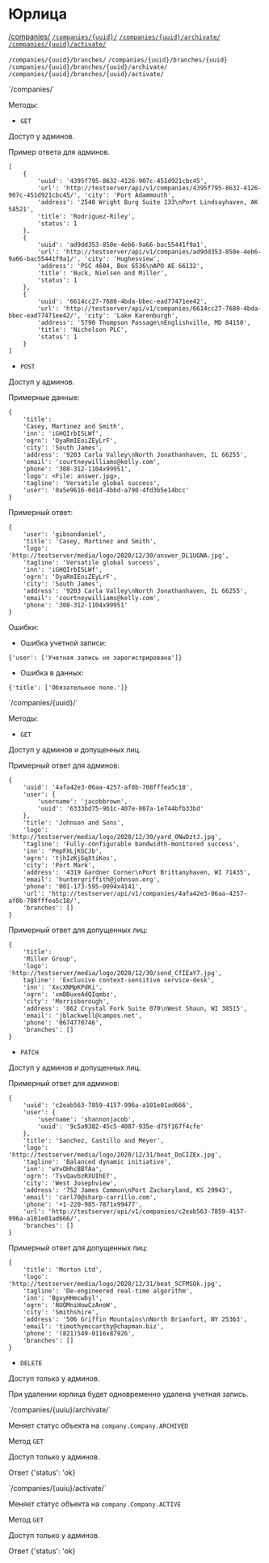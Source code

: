 # Юрлица


[/companies/](#companies-list)
[`/companies/{uuid}/`](#companies-detail)
[`/companies/{uuid}/archivate/`](#companies-archivate)
[`/companies/{uuid}/activate/`](#companies-activate)

`/companies/{uuid}/branches/`
`/companies/{uuid}/branches/{uuid}`
`/companies/{uuid}/branches/{uuid}/archivate/`
`/companies/{uuid}/branches/{uuid}/activate/`


<a name="companies-list">
`/companies/`

Методы:

- `GET`

Доступ у админов.

Пример ответа для админов.
```
[
    {
        'uuid': '4395f795-8632-4126-907c-451d921cbc45',
        'url': 'http://testserver/api/v1/companies/4395f795-8632-4126-907c-451d921cbc45/', 'city': 'Port Adammouth',
        'address': '2540 Wright Burg Suite 133\nPort Lindsayhaven, AK 58521',
        'title': 'Rodriguez-Riley',
        'status': 1
    },
    {
        'uuid': 'ad9dd353-850e-4eb6-9a66-bac55441f9a1',
        'url': 'http://testserver/api/v1/companies/ad9dd353-850e-4eb6-9a66-bac55441f9a1/', 'city': 'Hughesview',
        'address': 'PSC 4604, Box 6536\nAPO AE 66132',
        'title': 'Buck, Nielsen and Miller',
        'status': 1
    },
    {
        'uuid': '6614cc27-7680-4bda-bbec-ead77471ee42',
        'url': 'http://testserver/api/v1/companies/6614cc27-7680-4bda-bbec-ead77471ee42/', 'city': 'Lake Karenburgh',
        'address': '5790 Thompson Passage\nEnglishville, MD 84150',
        'title': 'Nicholson PLC',
        'status': 1
    }
]
```

- `POST`

Доступ у админов.

Примерные данные:
```
{
    'title':
    'Casey, Martinez and Smith',
    'inn': 'iGHQIrbISLWf',
    'ogrn': 'OyaRmIEoiZEyLrF',
    'city': 'South James',
    'address': '9203 Carla Valley\nNorth Jonathanhaven, IL 66255',
    'email': 'courtneywilliams@kelly.com',
    'phone': '308-312-1104x99951',
    'logo': <File: answer.jpg>,
    'tagline': 'Versatile global success',
    'user': '0a5e9616-0d1d-4bbd-a790-4fd3b5e14bcc'
}
```

Примерный ответ:
```
{
    'user': 'gibsondaniel',
    'title': 'Casey, Martinez and Smith',
    'logo': 'http://testserver/media/logo/2020/12/30/answer_DL1UGNA.jpg',
    'tagline': 'Versatile global success',
    'inn': 'iGHQIrbISLWf',
    'ogrn': 'OyaRmIEoiZEyLrF',
    'city': 'South James',
    'address': '9203 Carla Valley\nNorth Jonathanhaven, IL 66255',
    'email': 'courtneywilliams@kelly.com',
    'phone': '308-312-1104x99951'
}
```

Ошибки:

- Ошибка учетной записи:
```
{'user': ['Учетная запись не зарегистрирована']}
```

- Ошибка в данных:
```
{'title': ['Обязательное поле.']}
```


<a name="companies-detail">
`/companies/{uuid}/`

Методы:

- `GET`

Доступ у админов и допущенных лиц.

Примерный ответ для админов:
```
{
    'uuid': '4afa42e3-06aa-4257-af0b-708fffea5c18',
    'user': {
        'username': 'jacobbrown',
        'uuid': '6333bd75-9b1c-407e-807a-1e744bfb33bd'
    },
    'title': 'Johnson and Sons',
    'logo': 'http://testserver/media/logo/2020/12/30/yard_ONwDztJ.jpg',
    'tagline': 'Fully-configurable bandwidth-monitored success',
    'inn': 'PmpFXLjKGCJb',
    'ogrn': 'tjhIzKjGqXtiKos',
    'city': 'Port Mark',
    'address': '4319 Gardner Corner\nPort Brittanyhaven, WI 71435',
    'email': 'huntergriffith@johnson.org',
    'phone': '001-173-595-0094x4141',
    'url': 'http://testserver/api/v1/companies/4afa42e3-06aa-4257-af0b-708fffea5c18/',
    'branches': []
}
```


Примерный ответ для допущенных лиц:
```
{
    'title':
    'Miller Group',
    'logo': 'http://testserver/media/logo/2020/12/30/send_CfIEaY7.jpg',
    tagline': 'Exclusive context-sensitive service-desk',
    'inn': 'XxcXNMpKPdKi',
    'ogrn': 'xmBBuxeAdQIqmbz',
    'city': 'Morrisborough',
    'address': '862 Crystal Fork Suite 070\nWest Shaun, WI 38515',
    'email': 'jblackwell@campos.net',
    'phone': '0674770746',
    'branches': []
}
```

- `PATCH`

Доступ у админов и допущенных лиц.

Примерный ответ для админов:
```
{
    'uuid': 'c2eab563-7859-4157-996a-a101e01ad666',
    'user': {
        'username': 'shannonjacob',
        'uuid': '9c5a9382-45c5-4087-935e-d75f167f4cfe'
    },
    'title': 'Sanchez, Castillo and Meyer',
    'logo': 'http://testserver/media/logo/2020/12/31/beat_DoCIZEx.jpg',
    'tagline': 'Balanced dynamic initiative',
    'inn': 'wYvOHhcBBfAa',
    'ogrn': 'TsvQavbzRXUIhEf',
    'city': 'West Josephview',
    'address': '752 James Common\nPort Zacharyland, KS 29943',
    'email': 'carl70@sharp-carrillo.com',
    'phone': '+1-220-985-7871x99477',
    'url': 'http://testserver/api/v1/companies/c2eab563-7859-4157-996a-a101e01ad666/',
    'branches': []
}
```

Примерный ответ для допущенных лиц:
```
{
    'title': 'Morton Ltd',
    'logo': 'http://testserver/media/logo/2020/12/31/beat_5CFMSQk.jpg',
    'tagline': 'De-engineered real-time algorithm',
    'inn': 'BgxyHHmcwbyl',
    'ogrn': 'NUOMniHowCzAnoW',
    'city': 'Smithshire',
    'address': '506 Griffin Mountains\nNorth Brianfort, NY 25363',
    'email': 'timothymccarthy@chapman.biz',
    'phone': '(821)549-0116x87926',
    'branches': []
}
```

- `DELETE`

Доступ только у админов.

При удалении юрлица будет одновременно удалена учетная запись.


<a name="companies-archivate">
`/companies/{uuiu}/archivate/`

Меняет статус объекта на `company.Company.ARCHIVED`

Метод `GET`

Доступ только у админов.

Ответ {'status': 'ok}


<a name="companies-activate">
`/companies/{uuiu}/activate/`

Меняет статус объекта на `company.Company.ACTIVE`

Метод `GET`

Доступ только у админов.

Ответ {'status': 'ok}

